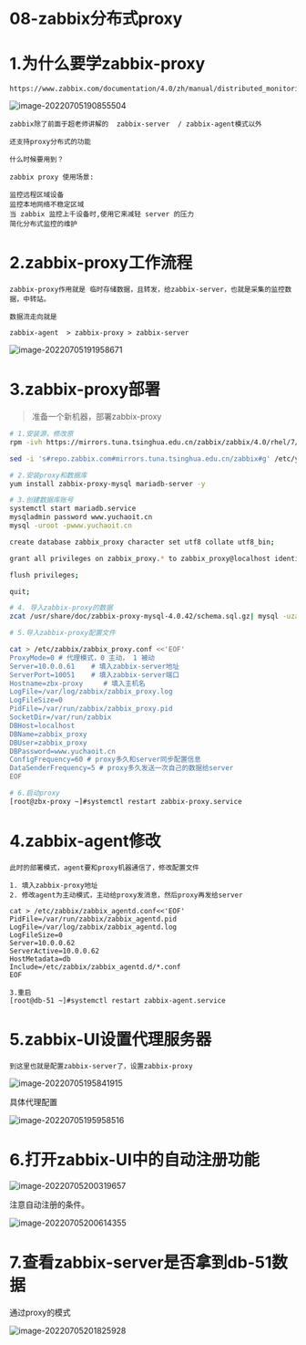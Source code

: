 # 08-zabbix分布式proxy

# 1.为什么要学zabbix-proxy

```
https://www.zabbix.com/documentation/4.0/zh/manual/distributed_monitoring/proxies
```

![image-20220705190855504](http://book.bikongge.com/sre/2024-linux/image-20220705190855504.png)

```
zabbix除了前面于超老师讲解的  zabbix-server  / zabbix-agent模式以外

还支持proxy分布式的功能

什么时候要用到？

zabbix proxy 使用场景:

监控远程区域设备
监控本地网络不稳定区域
当 zabbix 监控上千设备时,使用它来减轻 server 的压力
简化分布式监控的维护
```

# 2.zabbix-proxy工作流程

```
zabbix-proxy作用就是 临时存储数据，且转发，给zabbix-server，也就是采集的监控数据，中转站。

数据流走向就是

zabbix-agent  > zabbix-proxy > zabbix-server
```

![image-20220705191958671](http://book.bikongge.com/sre/2024-linux/image-20220705191958671.png)

# 3.zabbix-proxy部署

> 准备一个新机器，部署zabbix-proxy

```bash
# 1.安装源，修改原
rpm -ivh https://mirrors.tuna.tsinghua.edu.cn/zabbix/zabbix/4.0/rhel/7/x86_64/zabbix-release-4.0-1.el7.noarch.rpm

sed -i 's#repo.zabbix.com#mirrors.tuna.tsinghua.edu.cn/zabbix#g' /etc/yum.repos.d/zabbix.repo

# 2.安装proxy和数据库
yum install zabbix-proxy-mysql mariadb-server -y

# 3.创建数据库账号
systemctl start mariadb.service
mysqladmin password www.yuchaoit.cn
mysql -uroot -pwww.yuchaoit.cn

create database zabbix_proxy character set utf8 collate utf8_bin;

grant all privileges on zabbix_proxy.* to zabbix_proxy@localhost identified by 'www.yuchaoit.cn';

flush privileges;

quit;

# 4. 导入zabbix-proxy的数据
zcat /usr/share/doc/zabbix-proxy-mysql-4.0.42/schema.sql.gz| mysql -uzabbix_proxy -pwww.yuchaoit.cn zabbix_proxy

# 5.导入zabbix-proxy配置文件

cat > /etc/zabbix/zabbix_proxy.conf <<'EOF'
ProxyMode=0 # 代理模式，0 主动， 1 被动
Server=10.0.0.61    # 填入zabbix-server地址
ServerPort=10051    # 填入zabbix-server端口
Hostname=zbx-proxy     # 填入主机名
LogFile=/var/log/zabbix/zabbix_proxy.log
LogFileSize=0 
PidFile=/var/run/zabbix/zabbix_proxy.pid 
SocketDir=/var/run/zabbix
DBHost=localhost
DBName=zabbix_proxy
DBUser=zabbix_proxy
DBPassword=www.yuchaoit.cn
ConfigFrequency=60 # proxy多久和server同步配置信息
DataSenderFrequency=5 # proxy多久发送一次自己的数据给server
EOF

# 6.启动proxy
[root@zbx-proxy ~]#systemctl restart zabbix-proxy.service
```

# 4.zabbix-agent修改

```
此时的部署模式，agent要和proxy机器通信了，修改配置文件

1. 填入zabbix-proxy地址
2. 修改agent为主动模式，主动给proxy发消息，然后proxy再发给server

cat > /etc/zabbix/zabbix_agentd.conf<<'EOF'
PidFile=/var/run/zabbix/zabbix_agentd.pid
LogFile=/var/log/zabbix/zabbix_agentd.log
LogFileSize=0
Server=10.0.0.62
ServerActive=10.0.0.62
HostMetadata=db
Include=/etc/zabbix/zabbix_agentd.d/*.conf
EOF

3.重启
[root@db-51 ~]#systemctl restart zabbix-agent.service
```

# 5.zabbix-UI设置代理服务器

```
到这里也就是配置zabbix-server了，设置zabbix-proxy
```

![image-20220705195841915](http://book.bikongge.com/sre/2024-linux/image-20220705195841915.png)

具体代理配置

![image-20220705195958516](http://book.bikongge.com/sre/2024-linux/image-20220705195958516.png)

# 6.打开zabbix-UI中的自动注册功能

![image-20220705200319657](http://book.bikongge.com/sre/2024-linux/image-20220705200319657.png)

注意自动注册的条件。

![image-20220705200614355](http://book.bikongge.com/sre/2024-linux/image-20220705200614355.png)

# 7.查看zabbix-server是否拿到db-51数据

通过proxy的模式

![image-20220705201825928](http://book.bikongge.com/sre/2024-linux/image-20220705201825928.png)